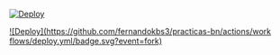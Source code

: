 [![Deploy](https://github.com/fernandokbs3/practicas-bn/actions/workflows/deploy.yml/badge.svg)](https://github.com/fernandokbs3/practicas-bn/actions/workflows/deploy.yml)


[![Deploy](https://github.com/fernandokbs3/practicas-bn/actions/work
flows/deploy.yml/badge.svg?event=fork)](https://github.com/fernandokbs3/practicas-bn/actions/workflows/deploy.yml)